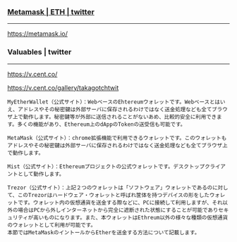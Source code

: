 ### [Metamask | ETH | twitter](https://book.ethereum-jp.net/appendix/using_metamask)
---
https://metamask.io/




### Valuables | twitter
---
https://v.cent.co/

https://v.cent.co/gallery/takagotchtwit




```
MyEtherWallet（公式サイト）：WebベースのEhtereumウォレットです。Webベースとはいえ、アドレスやその秘密鍵は外部サーバに保存されるわけではなく送金処理なども全てブラウザ上で動作します。秘密鍵等が外部に送信されることがないあめ、比較的安全に利用できます。多くの機能があり、Ethereum上のdAppのTokenの送受信も可能です。

MetaMask（公式サイト）：chrome拡張機能で利用できるウォレットです。このウォレットもアドレスやその秘密鍵は外部サーバに保存されるわけではなく送金処理なども全てブラウザ上で動作します。

Mist（公式サイト）：Ethereumプロジェクトの公式ウォレットです。デスクトップクライアントとして動作します。

Trezor（公式サイト）：上記２つのウォレットは「ソフトウェア」ウォレットであるのに対して、このTrezorはハードウェア・ウォレットと呼ばれ筐体を持つデバイスの形をしたウォレットです。ウォレット内の仮想通貨を送金する際などに、PCに接続して利用しますが、それ以外の場合はPCから外しインターネットから完全に遮断された状態にすることが可能でありセキュリティが高いものになります。また、本ウォレットはEthreum以外の様々な種類の仮想通貨のウォレットとして利用が可能です。
本節ではMetaMaskのイントールからEtherを送金する方法について記載します。
```

```
```


```
```






